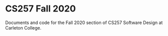 # CS257 Fall 2020
Documents and code for the Fall 2020 section of CS257 Software Design at Carleton College.
